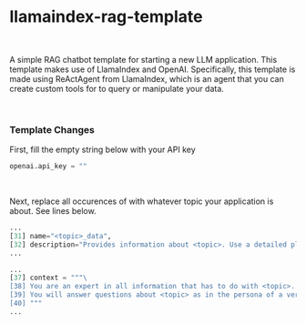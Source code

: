 # llamaindex-rag-template

<br />

A simple RAG chatbot template for starting a new LLM application. This template makes use of LlamaIndex and OpenAI. Specifically, this template is made using ReActAgent from LlamaIndex, which is an agent that you can create custom tools for to query or manipulate your data.

<br />

### Template Changes

First, fill the empty string below with your API key
```python
openai.api_key = ""
```

<br />

Next, replace all occurences of <topic> with whatever topic your application is about. See lines below.
```python
...
[31] name="<topic>_data",
[32] description="Provides information about <topic>. Use a detailed plain text question as input to the tool."
...

...
[37] context = """\
[38] You are an expert in all information that has to do with <topic>. \
[39] You will answer questions about <topic> as in the persona of a very knowledgeable expert. \
[40] """
...
```
